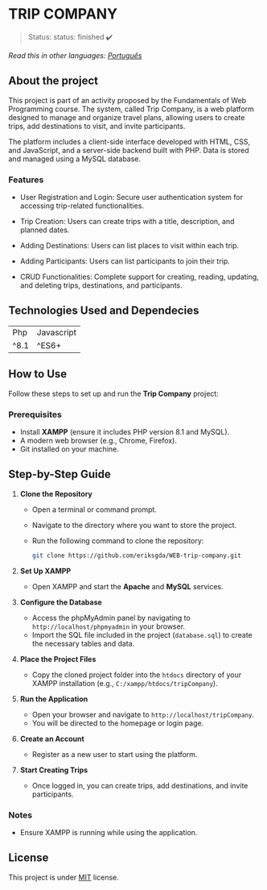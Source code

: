 <h1>TRIP COMPANY</h1>

> Status: status: finished ✔️

_Read this in other languages:_
[_Português_](./translations/README-ptBR.md)

## About the project

This project is part of an activity proposed by the Fundamentals of Web Programming course. The system, called Trip Company, is a web platform designed to manage and organize travel plans, allowing users to create trips, add destinations to visit, and invite participants.

The platform includes a client-side interface developed with HTML, CSS, and JavaScript, and a server-side backend built with PHP. Data is stored and managed using a MySQL database.

### Features

- User Registration and Login: Secure user authentication system for accessing trip-related functionalities.

- Trip Creation: Users can create trips with a title, description, and planned dates.

- Adding Destinations: Users can list places to visit within each trip.

- Adding Participants: Users can list participants to join their trip.

- CRUD Functionalities: Complete support for creating, reading, updating, and deleting trips, destinations, and participants.

## Technologies Used and Dependecies

<table>
  <tr>
    <td>Php</td>
    <td>Javascript</td>
  </tr>
  <tr>
    <td>^8.1</td>
    <td>^ES6+</td>
  </tr>
</table>

## How to Use

Follow these steps to set up and run the **Trip Company** project:  

### Prerequisites  

- Install **XAMPP** (ensure it includes PHP version 8.1 and MySQL).  
- A modern web browser (e.g., Chrome, Firefox).  
- Git installed on your machine.  

## Step-by-Step Guide  

1. **Clone the Repository**  
   - Open a terminal or command prompt.  
   - Navigate to the directory where you want to store the project.  
   - Run the following command to clone the repository:  

     ```bash
     git clone https://github.com/eriksgda/WEB-trip-company.git
     ```  

2. **Set Up XAMPP**  
   - Open XAMPP and start the **Apache** and **MySQL** services.  

3. **Configure the Database**  
   - Access the phpMyAdmin panel by navigating to `http://localhost/phpmyadmin` in your browser.  
   - Import the SQL file included in the project (`database.sql`) to create the necessary tables and data.  

4. **Place the Project Files**  
   - Copy the cloned project folder into the `htdocs` directory of your XAMPP installation (e.g., `C:/xampp/htdocs/tripCompany`).

5. **Run the Application**  
   - Open your browser and navigate to `http://localhost/tripCompany`.  
   - You will be directed to the homepage or login page.  

6. **Create an Account**  
   - Register as a new user to start using the platform.  

7. **Start Creating Trips**  
   - Once logged in, you can create trips, add destinations, and invite participants.  

### Notes  

- Ensure XAMPP is running while using the application.

## License

This project is under [MIT](./LICENSE) license.
